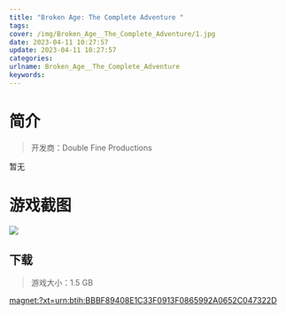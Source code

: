 ```yaml
---
title: "Broken Age: The Complete Adventure "
tags: 
cover: /img/Broken_Age__The_Complete_Adventure/1.jpg
date: 2023-04-11 10:27:57
update: 2023-04-11 10:27:57
categories: 
urlname: Broken_Age__The_Complete_Adventure
keywords: 
---
```

# 简介

> 开发商：Double Fine Productions

暂无

# 游戏截图

![](/img/Broken_Age__The_Complete_Adventure/2.jpg)


## 下载

> 游戏大小：1.5 GB

[magnet:?xt=urn:btih:BBBF89408E1C33F0913F0865992A0652C047322D](magnet:?xt=urn:btih:BBBF89408E1C33F0913F0865992A0652C047322D)